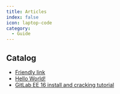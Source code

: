 ```yaml
---
title: Articles
index: false
icon: laptop-code
category:
  - Guide
---
```


## Catalog

- [Friendly link](friends.md)
- [Hello World!](helloworld.md)
- [GitLab EE 16 install and cracking tutorial](GitLab-Install.md)